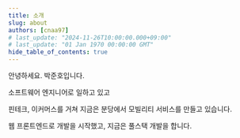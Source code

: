 ```yaml
---
title: 소개
slug: about
authors: [cnaa97]
# last_update: "2024-11-26T10:00:00.000+09:00"
# last_update: "01 Jan 1970 00:00:00 GMT"
hide_table_of_contents: true
---
```


안녕하세요. 박준호입니다.

<!-- truncate -->

소프트웨어 엔지니어로 일하고 있고 

핀테크, 이커머스를 거쳐 지금은 분당에서 모빌리티 서비스를 만들고 있습니다.

웹 프론트엔드로 개발을 시작했고, 지금은 풀스택 개발을 합니다.
